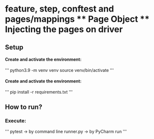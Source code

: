 # feature, step, conftest and pages/mappings **  Page Object  ** Injecting the pages on driver

## Setup

#### Create and activate the environment:

'''
python3.9 -m venv venv
source venv/bin/activate
'''

#### Create and activate the environment:

'''
pip install -r requirements.txt
'''

## How to run?

### Execute:

'''
pytest -> by command line
runner.py -> by PyCharm run
'''


